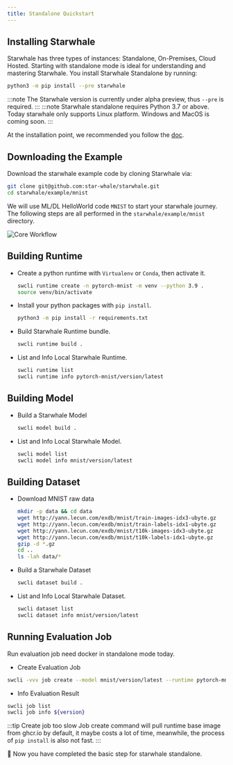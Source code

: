 ```yaml
---
title: Standalone Quickstart
---
```


## Installing Starwhale

Starwhale has three types of instances: Standalone, On-Premises, Cloud Hosted. Starting with standalone mode is ideal for understanding and mastering Starwhale.
You install Starwhale Standalone by running:

```bash
python3 -m pip install --pre starwhale
```

:::note
The Starwhale version is currently under alpha preview, thus `--pre` is required.
:::
:::note
Starwhale standalone requires Python 3.7 or above. Today starwhale only supports Linux platform. Windows and MacOS is coming soon.
:::

At the installation point, we recommended you follow the [doc](../standalone/installation.md).


## Downloading the Example

Download the starwhale example code by cloning Starwhale via:

```bash
git clone git@github.com:star-whale/starwhale.git
cd starwhale/example/mnist
```

We will use ML/DL HelloWorld code `MNIST` to start your starwhale journey. The following steps are all performed in the `starwhale/example/mnist` directory.

![Core Workflow](../img/core-workflow.gif)

## Building Runtime

- Create a python runtime with `Virtualenv` or `Conda`, then activate it.

  ```bash
  swcli runtime create -n pytorch-mnist -m venv --python 3.9 .
  source venv/bin/activate
  ```

- Install your python packages with `pip install`.

  ```bash
  python3 -m pip install -r requirements.txt
  ```

- Build Starwhale Runtime bundle.

  ```bash
  swcli runtime build .
  ```

- List and Info Local Starwhale Runtime.

  ```bash
  swcli runtime list
  swcli runtime info pytorch-mnist/version/latest
  ```

## Building Model

- Build a Starwhale Model

  ```bash
  swcli model build .
  ```

- List and Info Local Starwhale Model.

  ```bash
  swcli model list
  swcli model info mnist/version/latest
  ```

## Building Dataset

- Download MNIST raw data

  ```bash
  mkdir -p data && cd data
  wget http://yann.lecun.com/exdb/mnist/train-images-idx3-ubyte.gz
  wget http://yann.lecun.com/exdb/mnist/train-labels-idx1-ubyte.gz
  wget http://yann.lecun.com/exdb/mnist/t10k-images-idx3-ubyte.gz
  wget http://yann.lecun.com/exdb/mnist/t10k-labels-idx1-ubyte.gz
  gzip -d *.gz
  cd ..
  ls -lah data/*
  ```

- Build a Starwhale Dataset

  ```bash
  swcli dataset build .
  ```

- List and Info Local Starwhale Dataset.

  ```bash
  swcli dataset list
  swcli dataset info mnist/version/latest
  ```

## Running Evaluation Job

Run evaluation job need docker in standalone mode today.

- Create Evaluation Job

 ```bash
 swcli -vvv job create --model mnist/version/latest --runtime pytorch-mnist/version/latest --dataset mnist/version/latest --docker-verbose
 ```

- Info Evaluation Result

 ```bash
 swcli job list
 swcli job info ${version}
 ```

  :::tip Create job too slow
  Job create command will pull runtime base image from ghcr.io by default, it maybe costs a lot of time, meanwhile, the process of `pip install` is also not fast.
  :::

  👏 Now you have completed the basic step for starwhale standalone.
